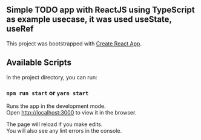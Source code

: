 ## Simple TODO app with ReactJS using TypeScript as example usecase, it was used useState, useRef

This project was bootstrapped with [Create React App](https://github.com/facebook/create-react-app).

## Available Scripts

In the project directory, you can run:

### `npm run start` or `yarn start`

Runs the app in the development mode.<br />
Open [http://localhost:3000](http://localhost:3000) to view it in the browser.

The page will reload if you make edits.<br />
You will also see any lint errors in the console.
